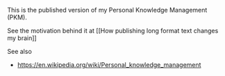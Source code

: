This is the published version of my Personal Knowledge Management (PKM).

See the motivation behind it at [[How publishing long format text changes my brain]]

See also
- https://en.wikipedia.org/wiki/Personal_knowledge_management

